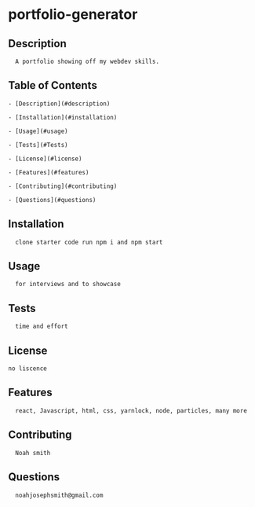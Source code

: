 # portfolio-generator
    
  ## Description 
      A portfolio showing off my webdev skills.
    
   ## Table of Contents

    - [Description](#description)

    - [Installation](#installation)

    - [Usage](#usage)

    - [Tests](#Tests)

    - [License](#license)

    - [Features](#features)

    - [Contributing](#contributing)

    - [Questions](#questions)

   ## Installation
      clone starter code run npm i and npm start
   ## Usage
      for interviews and to showcase
    
   ## Tests
      time and effort
   ## License
    no liscence
   ## Features
      react, Javascript, html, css, yarnlock, node, particles, many more
   ## Contributing
      Noah smith
   ## Questions
      noahjosephsmith@gmail.com
  
